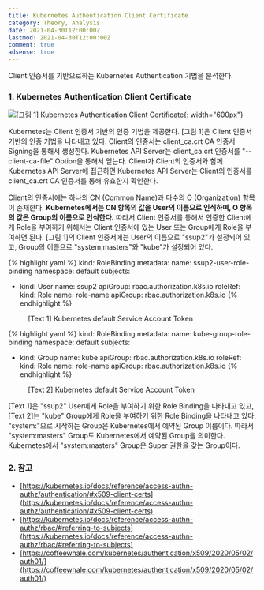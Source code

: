 ```yaml
---
title: Kubernetes Authentication Client Certificate
category: Theory, Analysis
date: 2021-04-30T12:00:00Z
lastmod: 2021-04-30T12:00:00Z
comment: true
adsense: true
---
```


Client 인증서를 기반으로하는 Kubernetes Authentication 기법을 분석한다.

### 1. Kubernetes Authentication Client Certificate

![[그림 1] Kubernetes Authentication Client Certificate]({{site.baseurl}}/images/theory_analysis/Kubernetes_Authentication_Client_Certificate/Kubernetes_Authentication_Client_Certificate.PNG){: width="600px"}

Kubernetes는 Client 인증서 기반의 인증 기법을 제공한다. [그림 1]은 Client 인증서 기반의 인증 기법을 나타내고 있다. Client의 인증서는 client_ca.crt CA 인증서 Signing을 통해서 생성한다. Kubernetes API Server는 client_ca.crt 인증서를 "--client-ca-file" Option을 통해서 얻는다. Client가 Client의 인증서와 함께 Kubernetes API Server에 접근하면 Kubernetes API Server는 Client의 인증서를 client_ca.crt CA 인증서를 통해 유효한지 확인한다.

Client의 인증서에는 하나의 CN (Common Name)과 다수의 O (Organization) 항목이 존재한다. **Kubernetes에서는  CN 항목의 값을 User의 이름으로 인식하며, O 항목의 값은 Group의 이름으로 인식한다.**  따라서 Client 인증서를 통해서 인증한 Client에게 Role을 부여하기 위해서는 Client 인증서에 있는 User 또는 Group에게 Role을 부여하면 된다. [그림 1]의 Client 인증서에는 User의 이름으로 "ssup2"가 설정되어 있고, Group의 이름으로 "system:masters"와 "kube"가 설정되어 있다.

{% highlight yaml %}
kind: RoleBinding
metadata:
  name: ssup2-user-role-binding
  namespace: default
subjects:
- kind: User
  name: ssup2
  apiGroup: rbac.authorization.k8s.io
roleRef:
  kind: Role
  name: role-name
  apiGroup: rbac.authorization.k8s.io
{% endhighlight %}
<figure>
<figcaption class="caption">[Text 1] Kubernetes default Service Account Token</figcaption>
</figure>

{% highlight yaml %}
kind: RoleBinding
metadata:
  name: kube-group-role-binding
  namespace: default
subjects:
- kind: Group
  name: kube
  apiGroup: rbac.authorization.k8s.io
roleRef:
  kind: Role
  name: role-name
  apiGroup: rbac.authorization.k8s.io
{% endhighlight %}
<figure>
<figcaption class="caption">[Text 2] Kubernetes default Service Account Token</figcaption>
</figure>

[Text 1]은 "ssup2" User에게 Role을 부여하기 위한 Role Binding을 나타내고 있고, [Text 2]는 "kube" Group에게 Role을 부여하기 위한 Role Binding을 나타내고 있다. "system:"으로 시작하는 Group은 Kubernetes에서 예약된 Group 이름이다. 따라서 "system:masters" Group도 Kubernetes에서 예약된 Group을 의미한다. Kubernetes에서 "system:masters" Group은 Super 권한을 갖는 Group이다.

### 2. 참고

* [https://kubernetes.io/docs/reference/access-authn-authz/authentication/#x509-client-certs](https://kubernetes.io/docs/reference/access-authn-authz/authentication/#x509-client-certs)
* [https://kubernetes.io/docs/reference/access-authn-authz/rbac/#referring-to-subjects](https://kubernetes.io/docs/reference/access-authn-authz/rbac/#referring-to-subjects)
* [https://coffeewhale.com/kubernetes/authentication/x509/2020/05/02/auth01/](https://coffeewhale.com/kubernetes/authentication/x509/2020/05/02/auth01/)